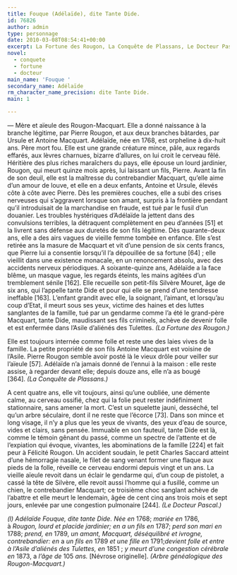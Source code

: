 ```yaml
---
title: Fouque (Adélaïde), dite Tante Dide.
id: 76826
author: admin
type: personnage
date: 2010-03-08T08:54:41+00:00
excerpt: La Fortune des Rougon, La Conquête de Plassans, Le Docteur Pascal
novel:
  - conquete
  - fortune
  - docteur
main_name: 'Fouque '
secondary_name: Adélaïde
rm_character_name_precision: dite Tante Dide.
main: 1

---
```

— Mère et aïeule des Rougon-Macquart. Elle a donné naissance à la branche légitime, par Pierre Rougon, et aux deux branches bâtardes, par Ursule et Antoine Macquart. Adélaïde, née en 1768, est orpheline à dix-huit ans. Père mort fou. Elle est une grande créature mince, pâle, aux regards effarés, aux lèvres charnues, bizarre d&rsquo;allures, on lui croit le cerveau fêlé. Héritière des plus riches maraîchers du pays, elle épouse un lourd jardinier, Rougon, qui meurt quinze mois après, lui laissant un fils, Pierre. Avant la fin de son deuil, elle est la maîtresse du contrebandier Macquart, qu&rsquo;elle aime d&rsquo;un amour de louve, et elle en a deux enfants, Antoine et Ursule, élevés côte à côte avec Pierre. Dès les premières couches, elle a subi des crises nerveuses qui s&rsquo;aggravent lorsque son amant, surpris à la frontière pendant qu&rsquo;il introduisait de la marchandise en fraude, est tué par le fusil d&rsquo;un douanier. Les troubles hystériques d&rsquo;Adélaïde la jettent dans des convulsions terribles, la détraquent complètement en peu d&rsquo;années [51] et la livrent sans défense aux duretés de son fils légitime. Dès quarante-deux ans, elle a des airs vagues de vieille femme tombée en enfance. Elle s&rsquo;est retirée ans la masure de Macquart et vit d&rsquo;une pension de six cents francs, que Pierre lui a consentie lorsqu&rsquo;il l&rsquo;a dépouillée de sa fortune [64] ; elle vieillit dans une existence monacale, en un renoncement absolu, avec des accidents nerveux périodiques. A soixante-quinze ans, Adélaïde a la face blême, un masque vague, les regards éteints, les mains agitées d&rsquo;un tremblement sénile [162]. Elle recueille son petit-fils Silvère Mouret, âge de six ans, qui l&rsquo;appelle tante Dide et pour qui elle se prend d&rsquo;une tendresse ineffable [163]. L&rsquo;enfant grandit avec elle, la soignant, l&rsquo;aimant, et lorsqu&rsquo;au coup d&rsquo;Etat, il meurt sous ses yeux, victime des haines et des luttes sanglantes de la famille, tué par un gendarme comme l&rsquo;a été le grand-père Macquart, tante Dide, maudissant ses fils criminels, achève de devenir folle et est enfermée dans l&rsquo;Asile d&rsquo;aliénés des Tulettes. _(La Fortune des Rougon.)_

Elle est toujours internée comme folle et reste une des laies vives de la famille. La petite propriété de son fils Antoine Macquart est voisine de l&rsquo;Asile. Pierre Rougon semble avoir posté là le vieux drôle pour veiller sur l&rsquo;aïeule [57]. Adélaïde n&rsquo;a jamais donné de l&rsquo;ennui à la maison : elle reste assise, à regarder devant elle; depuis douze ans, elle n&rsquo;a as bougé [364]. _(La Conquête de Plassans.)_

A cent quatre ans, elle vit toujours, ainsi qu&rsquo;une oubliée, une démente calme, au cerveau ossifié, chez qui la folie peut rester indéfiniment stationnaire, sans amener la mort. C&rsquo;est un squelette jauni, desséché, tel qu&rsquo;un arbre séculaire, dont il ne reste que l&rsquo;écorce [73]. Dans son mince et long visage, il n&rsquo;y a plus que les yeux de vivants, des yeux d&rsquo;eau de source, vides et clairs, sans pensée. Immuable en son fauteuil, tante Dide est là, comme le témoin gênant du passé, comme un spectre de l&rsquo;attente et de l&rsquo;expiation qui évoque, vivantes, les abominations de la famille [224] et fait peur à Félicité Rougon. Un accident soudain, le petit Charles Saccard atteint d&rsquo;une hémorragie nasale, le filet de sang venant former une flaque aux pieds de la folle, réveille ce cerveau endormi depuis vingt et un ans. La vieille aïeule revoit dans un éclair le gendarme qui, d&rsquo;un coup de pistolet, a cassé la tête de Silvère, elle revoit aussi l&rsquo;homme qui a fusillé, comme un chien, le contrebandier Macquart; ce troisième choc sanglant achève de l&rsquo;abattre et elle meurt le lendemain, âgée de cent cinq ans trois mois et sept jours, enlevée par une congestion pulmonaire [244]. _(Le Docteur Pascal.)_

_(l) Adélaïde Fouque, dite tante Dide. Née en_ 1768; _mariée en_ 1786, à _Rougon, lourd et placide jardinier; en a un fils en_ 1787; _perd son mari en_ 1788; _prend, en_ 1789, _un amant, Macquart, déséquilibré et ivrogne, contrebandier: en_ a _un fils en_ 1789 _et une fille en_ 1791;_devient folle et entre à l&rsquo;Asile d&rsquo;aliénés des Tulettes, en_ 1851 ; _y meurt d&rsquo;une congestion cérébrale en_ 1873, a _l&rsquo;âge de_ 105 _ans._ [Névrose originelle]. _(Arbre généalogique des Rougon-Macquart.)_